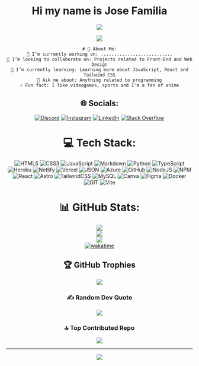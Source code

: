 <div align="center">
<h1>  Hi my name is Jose Familia</h1>
</div>

<div align="center">

<p align="center">
<a href="https://github.com/DenverCoder1/readme-typing-svg"><img src="https://readme-typing-svg.herokuapp.com?lines=Systems+Engineering+Student;Front+End++Developer;Dominican%20Republic%20&center=true&width=380&height=45"></a>
</p>

<img src="https://github.com/Jose-Familia/Jose-Familia/assets/128924389/810a03eb-1687-43e5-9629-a3f34b87d9e5389/12df3ee2-8e1a-4537-8717-e7ecbe644217">

```
# 💫 About Me:
🔭 I’m currently working on: ...........................
👯 I’m looking to collaborate on: Projects related to Front-End and Web Design
🌱 I’m currently learning: Learning more about JavaScript, React and Tailwind CSS
💬 Ask me about: Anything related to programming
⚡ Fun fact: I like videogames, sports and I'm a fan of anime
```

## 🌐 Socials:
[![Discord](https://img.shields.io/badge/Discord-%237289DA.svg?logo=discord&logoColor=white)](https://discord.gg/https://discord.gg/337046551979360258) [![Instagram](https://img.shields.io/badge/Instagram-%23E4405F.svg?logo=Instagram&logoColor=white)](https://instagram.com/https://instagram.com/j.familia18) [![LinkedIn](https://img.shields.io/badge/LinkedIn-%230077B5.svg?logo=linkedin&logoColor=white)](https://linkedin.com/in/https://linkedin.com/in/jose-rene-familia-41915026b) [![Stack Overflow](https://img.shields.io/badge/-Stackoverflow-FE7A16?logo=stack-overflow&logoColor=white)](https://stackoverflow.com/users/https://stackoverflow.com/users/https://stackoverflow.com/users/22452948/jose-r-familia) 

# 💻 Tech Stack:
![HTML5](https://img.shields.io/badge/html5-%23E34F26.svg?style=flat&logo=html5&logoColor=white) ![CSS3](https://img.shields.io/badge/css3-%231572B6.svg?style=flat&logo=css3&logoColor=white) ![JavaScript](https://img.shields.io/badge/javascript-%23323330.svg?style=flat&logo=javascript&logoColor=%23F7DF1E) ![Markdown](https://img.shields.io/badge/markdown-%23000000.svg?style=flat&logo=markdown&logoColor=white) ![Python](https://img.shields.io/badge/python-3670A0?style=flat&logo=python&logoColor=ffdd54) ![TypeScript](https://img.shields.io/badge/typescript-%23007ACC.svg?style=flat&logo=typescript&logoColor=white) ![Heroku](https://img.shields.io/badge/heroku-%23430098.svg?style=flat&logo=heroku&logoColor=white) ![Netlify](https://img.shields.io/badge/netlify-%23000000.svg?style=flat&logo=netlify&logoColor=#00C7B7) ![Vercel](https://img.shields.io/badge/vercel-%23000000.svg?style=flat&logo=vercel&logoColor=white) ![JSON](https://img.shields.io/badge/JSON-%23000000.svg?style=flat&logo=json&logoColor=white)
 ![Azure](https://img.shields.io/badge/azure-%230072C6.svg?style=flat&logo=azure-devops&logoColor=white) ![GitHub](https://img.shields.io/badge/GitHub-%23121011.svg?style=flat&logo=github&logoColor=white) ![NodeJS](https://img.shields.io/badge/node.js-6DA55F?style=flat&logo=node.js&logoColor=white) ![NPM](https://img.shields.io/badge/NPM-%23000000.svg?style=flat&logo=npm&logoColor=white) ![React](https://img.shields.io/badge/react-%2320232a.svg?style=flat&logo=react&logoColor=%2361DAFB) ![Astro](https://img.shields.io/badge/Astro.js-%23000000.svg?style=flat&logo=astro&logoColor=white) ![TailwindCSS](https://img.shields.io/badge/tailwindcss-%2338B2AC.svg?style=flat&logo=tailwind-css&logoColor=white) ![MySQL](https://img.shields.io/badge/mysql-%2300f.svg?style=flat&logo=mysql&logoColor=white) ![Canva](https://img.shields.io/badge/Canva-%2300C4CC.svg?style=flat&logo=Canva&logoColor=white) 	![Figma](https://img.shields.io/badge/figma-%23F24E1E.svg?style=flat&logo=figma&logoColor=white) ![Docker](https://img.shields.io/badge/docker-%230db7ed.svg?style=flat&logo=docker&logoColor=white) ![GIT](https://img.shields.io/badge/Git-fc6d26?style=flat&logo=git&logoColor=white) ![Vite](https://img.shields.io/badge/Vite-%23007ACC.svg?style=flat&logo=vite&logoColor=white)

# 📊 GitHub Stats:
![](https://github-readme-stats.vercel.app/api?username=Jose-Familia&theme=gruvbox&hide_border=false&include_all_commits=false&count_private=true)<br/>
![](https://github-readme-streak-stats.herokuapp.com/?user=Jose-Familia&theme=gruvbox&hide_border=false)<br/>
![](https://github-readme-stats.vercel.app/api/top-langs/?username=Jose-Familia&theme=gruvbox&hide_border=false&include_all_commits=false&count_private=true&layout=compact) </br>
[![wakatime](https://wakatime.com/badge/user/0cd8133e-4185-41c5-8f10-81ef7f31d308.svg)](https://wakatime.com/@0cd8133e-4185-41c5-8f10-81ef7f31d308)

## 🏆 GitHub Trophies
![](https://github-profile-trophy.vercel.app/?username=Jose-Familia&theme=gruvbox&no-frame=false&no-bg=true&margin-w=4)

### ✍️ Random Dev Quote
![](https://quotes-github-readme.vercel.app/api?type=vetical&theme=gruvbox)

### 🔝 Top Contributed Repo
![](https://github-contributor-stats.vercel.app/api?username=Jose-Familia&limit=5&theme=gruvbox&combine_all_yearly_contributions=true)

---
[![](https://visitcount.itsvg.in/api?id=Jose-Familia&icon=2&color=12)](https://visitcount.itsvg.in)

</div>

<!-- Proudly created with GPRM ( https://gprm.itsvg.in ) -->

